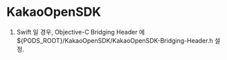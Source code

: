 # KakaoOpenSDK

1. Swift 일 경우, Objective-C Bridging Header 에 ${PODS_ROOT}/KakaoOpenSDK/KakaoOpenSDK-Bridging-Header.h 설정.
